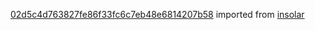 [02d5c4d763827fe86f33fc6c7eb48e6814207b58](https://github.com/insolar/insolar/commit/02d5c4d763827fe86f33fc6c7eb48e6814207b58) imported from [insolar](https://github.com/insolar/insolar)
